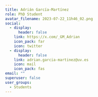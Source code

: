 ```yaml
---
title: Adrián García-Martínez
role: PhD Student
avatar_filename: 2023-07-22_11h46_02.png
social:
  - display:
      header: false
    link: https://x.com/_GM_Adrian
    icon_pack: far
    icon: twitter
  - display:
      header: false
    link: adrian.garcia-martinez@uv.es
    icon: mail
    icon_pack: fas
email: ""
superuser: false
user_groups:
  - Students
---
```

